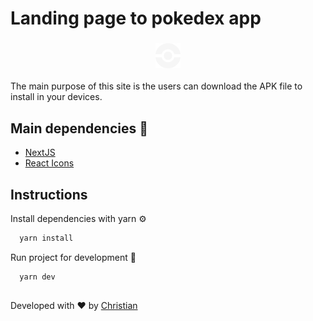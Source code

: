 #   Landing page to pokedex app
<div align="center">

  ### <img src="https://github.com/Chris-specs/pokedex-landing/blob/master/public/images/logo.svg" height="40px"/>
  
</div>

The main purpose of this site is the users can download the APK file to install in your devices.

## Main dependencies 🧱

 - [NextJS](https://nextjs.org/)
 - [React Icons](https://react-icons.github.io/react-icons/)
  
## Instructions

Install dependencies with yarn ⚙️

```bash 
  yarn install
```

Run project for development 🚧

```bash 
  yarn dev
```

## 
Developed with ❤️ by [Christian](https://github.com/Chris-specs)

